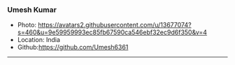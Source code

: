 ### Umesh Kumar

- Photo: https://avatars2.githubusercontent.com/u/13677074?s=460&u=9e59959993ec85fb67590ca546ebf32ec9d6f350&v=4
- Location: India
- Github:https://github.com/Umesh6361

***

